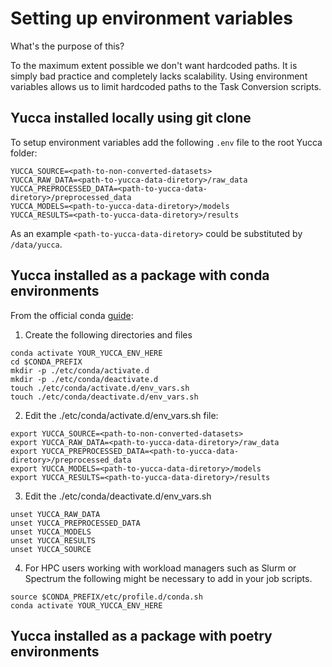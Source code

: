 # Setting up environment variables
What's the purpose of this?

To the maximum extent possible we don't want hardcoded paths. It is simply bad practice and completely lacks scalability. Using environment variables allows us to limit hardcoded paths to the Task Conversion scripts.

## Yucca installed locally using git clone 
To setup environment variables add the following `.env` file to the root Yucca folder:

```
YUCCA_SOURCE=<path-to-non-converted-datasets>
YUCCA_RAW_DATA=<path-to-yucca-data-diretory>/raw_data
YUCCA_PREPROCESSED_DATA=<path-to-yucca-data-diretory>/preprocessed_data
YUCCA_MODELS=<path-to-yucca-data-diretory>/models
YUCCA_RESULTS=<path-to-yucca-data-diretory>/results
```
As an example `<path-to-yucca-data-diretory>` could be substituted by `/data/yucca`.


## Yucca installed as a package with conda environments
From the official conda [guide](#https://conda.io/projects/conda/en/latest/user-guide/tasks/manage-environments.html#macos-and-linux):

1. Create the following directories and files 
```
conda activate YOUR_YUCCA_ENV_HERE
cd $CONDA_PREFIX
mkdir -p ./etc/conda/activate.d
mkdir -p ./etc/conda/deactivate.d
touch ./etc/conda/activate.d/env_vars.sh
touch ./etc/conda/deactivate.d/env_vars.sh
```
2. Edit the ./etc/conda/activate.d/env_vars.sh file:
```
export YUCCA_SOURCE=<path-to-non-converted-datasets>
export YUCCA_RAW_DATA=<path-to-yucca-data-diretory>/raw_data
export YUCCA_PREPROCESSED_DATA=<path-to-yucca-data-diretory>/preprocessed_data
export YUCCA_MODELS=<path-to-yucca-data-diretory>/models
export YUCCA_RESULTS=<path-to-yucca-data-diretory>/results
```
3. Edit the ./etc/conda/deactivate.d/env_vars.sh
```
unset YUCCA_RAW_DATA
unset YUCCA_PREPROCESSED_DATA
unset YUCCA_MODELS
unset YUCCA_RESULTS
unset YUCCA_SOURCE
```
4. For HPC users working with workload managers such as Slurm or Spectrum the following might
be necessary to add in your job scripts.
```
source $CONDA_PREFIX/etc/profile.d/conda.sh
conda activate YOUR_YUCCA_ENV_HERE
```
## Yucca installed as a package with poetry environments
